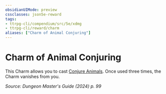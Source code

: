 ```yaml
---
obsidianUIMode: preview
cssclasses: json5e-reward
tags:
- ttrpg-cli/compendium/src/5e/xdmg
- ttrpg-cli/reward/charm
aliases: ["Charm of Animal Conjuring"]
---
```

# Charm of Animal Conjuring

This Charm allows you to cast [Conjure Animals](3-Mechanics/CLI/spells/conjure-animals-xphb.md). Once used three times, the Charm vanishes from you.

*Source: Dungeon Master's Guide (2024) p. 99*